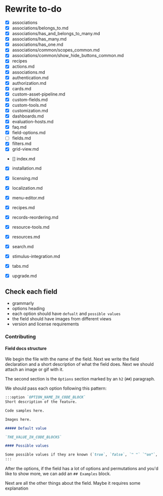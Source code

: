 # Rewrite to-do

 - [x] associations
 - [x] associations/belongs_to.md
 - [x] associations/has_and_belongs_to_many.md
 - [x] associations/has_many.md
 - [x] associations/has_one.md
 - [x] associations/common/scopes_common.md
 - [x] associations/common/show_hide_buttons_common.md
 - [x] recipes
 - [x] actions.md
 - [x] associations.md
 - [x] authentication.md
 - [x] authorization.md
 - [x] cards.md
 - [x] custom-asset-pipeline.md
 - [x] custom-fields.md
 - [x] custom-tools.md
 - [x] customization.md
 - [x] dashboards.md
 - [x] evaluation-hosts.md
 - [x] faq.md
 - [x] field-options.md
 - [  ] fields.md
 - [x] filters.md
 - [x] grid-view.md
 - [] index.md
 - [x] installation.md
 - [x] licensing.md
 - [x] localization.md
 - [x] menu-editor.md
 - [x] recipes.md
 - [x] records-reordering.md
 - [x] resource-tools.md
 - [x] resources.md
 - [x] search.md
 - [x] stimulus-integration.md
 - [x] tabs.md
 - [x] upgrade.md


## Check each field

- grammarly
- options heading
- each option should have `defualt` and `possible values`
- the field should have images from different views
- version and license requirements


### Contributing

#### Field docs structure

We begin the file with the name of the field. Next we write the field declaration and a short description of what the field does. Next we should attach an image or gif with it.

The second section is the `Options` section marked by an `h2` (`##`) paragraph.

We should pass each option following this pattern:

```markdown
:::option `OPTION_NAME_IN_CODE_BLOCK`
Short description of the feature.

Code samples here.

Images here.

##### Default value

`THE_VALUE_IN_CODE_BLOCKS`

#### Possible values

Some possible values if they are known (`true`, `false`, `" "` `"on"`, `"off"`, etc.) or a text description about them.
:::
```

After the options, if the field has a lot of options and permutations and you'd like to show more, we can add an `## Examples` block.

Next are all the other things about the field. Maybe it requires some explanation
